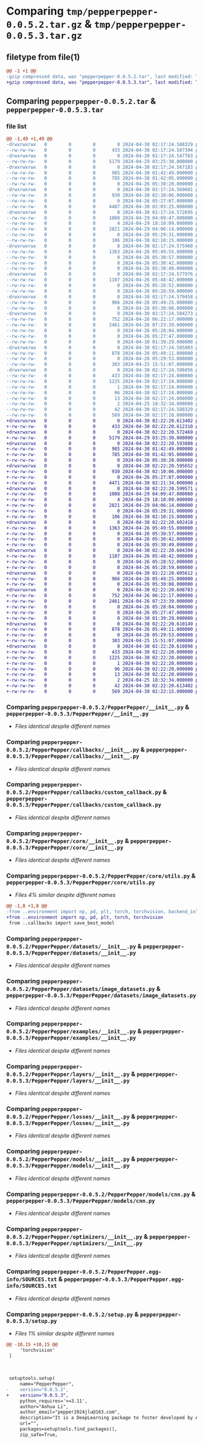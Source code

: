 # Comparing `tmp/pepperpepper-0.0.5.2.tar.gz` & `tmp/pepperpepper-0.0.5.3.tar.gz`

## filetype from file(1)

```diff
@@ -1 +1 @@
-gzip compressed data, was "pepperpepper-0.0.5.2.tar", last modified: Tue Apr 30 02:17:24 2024, max compression
+gzip compressed data, was "pepperpepper-0.0.5.3.tar", last modified: Tue Apr 30 02:22:20 2024, max compression
```

## Comparing `pepperpepper-0.0.5.2.tar` & `pepperpepper-0.0.5.3.tar`

### file list

```diff
@@ -1,49 +1,49 @@
-drwxrwxrwx   0        0        0        0 2024-04-30 02:17:24.588329 pepperpepper-0.0.5.2/
--rw-rw-rw-   0        0        0      433 2024-04-30 02:17:24.587394 pepperpepper-0.0.5.2/PKG-INFO
-drwxrwxrwx   0        0        0        0 2024-04-30 02:17:24.547763 pepperpepper-0.0.5.2/PepperPepper/
--rw-rw-rw-   0        0        0     5179 2024-04-29 03:25:30.000000 pepperpepper-0.0.5.2/PepperPepper/__init__.py
-drwxrwxrwx   0        0        0        0 2024-04-30 02:17:24.567183 pepperpepper-0.0.5.2/PepperPepper/callbacks/
--rw-rw-rw-   0        0        0      985 2024-04-30 01:42:49.000000 pepperpepper-0.0.5.2/PepperPepper/callbacks/__init__.py
--rw-rw-rw-   0        0        0      785 2024-04-30 01:42:05.000000 pepperpepper-0.0.5.2/PepperPepper/callbacks/custom_callback.py
--rw-rw-rw-   0        0        0        0 2024-04-26 05:30:20.000000 pepperpepper-0.0.5.2/PepperPepper/callbacks/learning_rate_scheduler.py
-drwxrwxrwx   0        0        0        0 2024-04-30 02:17:24.569681 pepperpepper-0.0.5.2/PepperPepper/core/
--rw-rw-rw-   0        0        0      930 2024-04-30 02:10:06.000000 pepperpepper-0.0.5.2/PepperPepper/core/__init__.py
--rw-rw-rw-   0        0        0        0 2024-04-26 05:27:07.000000 pepperpepper-0.0.5.2/PepperPepper/core/base_model.py
--rw-rw-rw-   0        0        0     4487 2024-04-30 02:03:25.000000 pepperpepper-0.0.5.2/PepperPepper/core/utils.py
-drwxrwxrwx   0        0        0        0 2024-04-30 02:17:24.572695 pepperpepper-0.0.5.2/PepperPepper/datasets/
--rw-rw-rw-   0        0        0     1008 2024-04-29 04:09:47.000000 pepperpepper-0.0.5.2/PepperPepper/datasets/__init__.py
--rw-rw-rw-   0        0        0        4 2024-04-29 18:10:09.000000 pepperpepper-0.0.5.2/PepperPepper/datasets/custom_dataset.py
--rw-rw-rw-   0        0        0     2821 2024-04-29 04:06:14.000000 pepperpepper-0.0.5.2/PepperPepper/datasets/image_datasets.py
--rw-rw-rw-   0        0        0        0 2024-04-26 05:29:31.000000 pepperpepper-0.0.5.2/PepperPepper/datasets/text_datasets.py
--rw-rw-rw-   0        0        0      106 2024-04-30 02:10:15.000000 pepperpepper-0.0.5.2/PepperPepper/environment.py
-drwxrwxrwx   0        0        0        0 2024-04-30 02:17:24.575960 pepperpepper-0.0.5.2/PepperPepper/examples/
--rw-rw-rw-   0        0        0     1363 2024-04-26 05:49:55.000000 pepperpepper-0.0.5.2/PepperPepper/examples/__init__.py
--rw-rw-rw-   0        0        0        0 2024-04-26 05:30:57.000000 pepperpepper-0.0.5.2/PepperPepper/examples/custom_task.py
--rw-rw-rw-   0        0        0        0 2024-04-26 05:30:42.000000 pepperpepper-0.0.5.2/PepperPepper/examples/image_classification.py
--rw-rw-rw-   0        0        0        0 2024-04-26 05:30:49.000000 pepperpepper-0.0.5.2/PepperPepper/examples/text_generation.py
-drwxrwxrwx   0        0        0        0 2024-04-30 02:17:24.577976 pepperpepper-0.0.5.2/PepperPepper/layers/
--rw-rw-rw-   0        0        0     1107 2024-04-26 05:48:42.000000 pepperpepper-0.0.5.2/PepperPepper/layers/__init__.py
--rw-rw-rw-   0        0        0        0 2024-04-26 05:28:52.000000 pepperpepper-0.0.5.2/PepperPepper/layers/attention.py
--rw-rw-rw-   0        0        0        0 2024-04-26 05:28:59.000000 pepperpepper-0.0.5.2/PepperPepper/layers/custom_layer.py
-drwxrwxrwx   0        0        0        0 2024-04-30 02:17:24.579458 pepperpepper-0.0.5.2/PepperPepper/losses/
--rw-rw-rw-   0        0        0      966 2024-04-26 05:49:25.000000 pepperpepper-0.0.5.2/PepperPepper/losses/__init__.py
--rw-rw-rw-   0        0        0        0 2024-04-26 05:30:08.000000 pepperpepper-0.0.5.2/PepperPepper/losses/custom_loss.py
-drwxrwxrwx   0        0        0        0 2024-04-30 02:17:24.584273 pepperpepper-0.0.5.2/PepperPepper/models/
--rw-rw-rw-   0        0        0      752 2024-04-26 06:22:17.000000 pepperpepper-0.0.5.2/PepperPepper/models/__init__.py
--rw-rw-rw-   0        0        0     2461 2024-04-26 07:23:39.000000 pepperpepper-0.0.5.2/PepperPepper/models/cnn.py
--rw-rw-rw-   0        0        0        0 2024-04-26 05:28:04.000000 pepperpepper-0.0.5.2/PepperPepper/models/custom_model.py
--rw-rw-rw-   0        0        0        0 2024-04-26 05:27:47.000000 pepperpepper-0.0.5.2/PepperPepper/models/rnn.py
--rw-rw-rw-   0        0        0        0 2024-04-30 01:39:29.000000 pepperpepper-0.0.5.2/PepperPepper/models/transformer.py
-drwxrwxrwx   0        0        0        0 2024-04-30 02:17:24.585803 pepperpepper-0.0.5.2/PepperPepper/optimizers/
--rw-rw-rw-   0        0        0      878 2024-04-26 05:49:11.000000 pepperpepper-0.0.5.2/PepperPepper/optimizers/__init__.py
--rw-rw-rw-   0        0        0        0 2024-04-26 05:29:53.000000 pepperpepper-0.0.5.2/PepperPepper/optimizers/custom_optimizer.py
--rw-rw-rw-   0        0        0      303 2024-04-25 15:51:07.000000 pepperpepper-0.0.5.2/PepperPepper/tools.py
-drwxrwxrwx   0        0        0        0 2024-04-30 02:17:24.586856 pepperpepper-0.0.5.2/PepperPepper.egg-info/
--rw-rw-rw-   0        0        0      433 2024-04-30 02:17:24.000000 pepperpepper-0.0.5.2/PepperPepper.egg-info/PKG-INFO
--rw-rw-rw-   0        0        0     1225 2024-04-30 02:17:24.000000 pepperpepper-0.0.5.2/PepperPepper.egg-info/SOURCES.txt
--rw-rw-rw-   0        0        0        1 2024-04-30 02:17:24.000000 pepperpepper-0.0.5.2/PepperPepper.egg-info/dependency_links.txt
--rw-rw-rw-   0        0        0       96 2024-04-30 02:17:24.000000 pepperpepper-0.0.5.2/PepperPepper.egg-info/requires.txt
--rw-rw-rw-   0        0        0       13 2024-04-30 02:17:24.000000 pepperpepper-0.0.5.2/PepperPepper.egg-info/top_level.txt
--rw-rw-rw-   0        0        0        2 2024-04-25 18:32:34.000000 pepperpepper-0.0.5.2/PepperPepper.egg-info/zip-safe
--rw-rw-rw-   0        0        0       42 2024-04-30 02:17:24.588329 pepperpepper-0.0.5.2/setup.cfg
--rw-rw-rw-   0        0        0      569 2024-04-30 02:17:10.000000 pepperpepper-0.0.5.2/setup.py
+drwxrwxrwx   0        0        0        0 2024-04-30 02:22:20.613402 pepperpepper-0.0.5.3/
+-rw-rw-rw-   0        0        0      433 2024-04-30 02:22:20.612310 pepperpepper-0.0.5.3/PKG-INFO
+drwxrwxrwx   0        0        0        0 2024-04-30 02:22:20.572469 pepperpepper-0.0.5.3/PepperPepper/
+-rw-rw-rw-   0        0        0     5179 2024-04-29 03:25:30.000000 pepperpepper-0.0.5.3/PepperPepper/__init__.py
+drwxrwxrwx   0        0        0        0 2024-04-30 02:22:20.593088 pepperpepper-0.0.5.3/PepperPepper/callbacks/
+-rw-rw-rw-   0        0        0      985 2024-04-30 01:42:49.000000 pepperpepper-0.0.5.3/PepperPepper/callbacks/__init__.py
+-rw-rw-rw-   0        0        0      785 2024-04-30 01:42:05.000000 pepperpepper-0.0.5.3/PepperPepper/callbacks/custom_callback.py
+-rw-rw-rw-   0        0        0        0 2024-04-26 05:30:20.000000 pepperpepper-0.0.5.3/PepperPepper/callbacks/learning_rate_scheduler.py
+drwxrwxrwx   0        0        0        0 2024-04-30 02:22:20.595652 pepperpepper-0.0.5.3/PepperPepper/core/
+-rw-rw-rw-   0        0        0      930 2024-04-30 02:10:06.000000 pepperpepper-0.0.5.3/PepperPepper/core/__init__.py
+-rw-rw-rw-   0        0        0        0 2024-04-26 05:27:07.000000 pepperpepper-0.0.5.3/PepperPepper/core/base_model.py
+-rw-rw-rw-   0        0        0     4471 2024-04-30 02:21:34.000000 pepperpepper-0.0.5.3/PepperPepper/core/utils.py
+drwxrwxrwx   0        0        0        0 2024-04-30 02:22:20.599571 pepperpepper-0.0.5.3/PepperPepper/datasets/
+-rw-rw-rw-   0        0        0     1008 2024-04-29 04:09:47.000000 pepperpepper-0.0.5.3/PepperPepper/datasets/__init__.py
+-rw-rw-rw-   0        0        0        4 2024-04-29 18:10:09.000000 pepperpepper-0.0.5.3/PepperPepper/datasets/custom_dataset.py
+-rw-rw-rw-   0        0        0     2821 2024-04-29 04:06:14.000000 pepperpepper-0.0.5.3/PepperPepper/datasets/image_datasets.py
+-rw-rw-rw-   0        0        0        0 2024-04-26 05:29:31.000000 pepperpepper-0.0.5.3/PepperPepper/datasets/text_datasets.py
+-rw-rw-rw-   0        0        0      106 2024-04-30 02:10:15.000000 pepperpepper-0.0.5.3/PepperPepper/environment.py
+drwxrwxrwx   0        0        0        0 2024-04-30 02:22:20.602418 pepperpepper-0.0.5.3/PepperPepper/examples/
+-rw-rw-rw-   0        0        0     1363 2024-04-26 05:49:55.000000 pepperpepper-0.0.5.3/PepperPepper/examples/__init__.py
+-rw-rw-rw-   0        0        0        0 2024-04-26 05:30:57.000000 pepperpepper-0.0.5.3/PepperPepper/examples/custom_task.py
+-rw-rw-rw-   0        0        0        0 2024-04-26 05:30:42.000000 pepperpepper-0.0.5.3/PepperPepper/examples/image_classification.py
+-rw-rw-rw-   0        0        0        0 2024-04-26 05:30:49.000000 pepperpepper-0.0.5.3/PepperPepper/examples/text_generation.py
+drwxrwxrwx   0        0        0        0 2024-04-30 02:22:20.604394 pepperpepper-0.0.5.3/PepperPepper/layers/
+-rw-rw-rw-   0        0        0     1107 2024-04-26 05:48:42.000000 pepperpepper-0.0.5.3/PepperPepper/layers/__init__.py
+-rw-rw-rw-   0        0        0        0 2024-04-26 05:28:52.000000 pepperpepper-0.0.5.3/PepperPepper/layers/attention.py
+-rw-rw-rw-   0        0        0        0 2024-04-26 05:28:59.000000 pepperpepper-0.0.5.3/PepperPepper/layers/custom_layer.py
+drwxrwxrwx   0        0        0        0 2024-04-30 02:22:20.605612 pepperpepper-0.0.5.3/PepperPepper/losses/
+-rw-rw-rw-   0        0        0      966 2024-04-26 05:49:25.000000 pepperpepper-0.0.5.3/PepperPepper/losses/__init__.py
+-rw-rw-rw-   0        0        0        0 2024-04-26 05:30:08.000000 pepperpepper-0.0.5.3/PepperPepper/losses/custom_loss.py
+drwxrwxrwx   0        0        0        0 2024-04-30 02:22:20.608783 pepperpepper-0.0.5.3/PepperPepper/models/
+-rw-rw-rw-   0        0        0      752 2024-04-26 06:22:17.000000 pepperpepper-0.0.5.3/PepperPepper/models/__init__.py
+-rw-rw-rw-   0        0        0     2461 2024-04-26 07:23:39.000000 pepperpepper-0.0.5.3/PepperPepper/models/cnn.py
+-rw-rw-rw-   0        0        0        0 2024-04-26 05:28:04.000000 pepperpepper-0.0.5.3/PepperPepper/models/custom_model.py
+-rw-rw-rw-   0        0        0        0 2024-04-26 05:27:47.000000 pepperpepper-0.0.5.3/PepperPepper/models/rnn.py
+-rw-rw-rw-   0        0        0        0 2024-04-30 01:39:29.000000 pepperpepper-0.0.5.3/PepperPepper/models/transformer.py
+drwxrwxrwx   0        0        0        0 2024-04-30 02:22:20.610149 pepperpepper-0.0.5.3/PepperPepper/optimizers/
+-rw-rw-rw-   0        0        0      878 2024-04-26 05:49:11.000000 pepperpepper-0.0.5.3/PepperPepper/optimizers/__init__.py
+-rw-rw-rw-   0        0        0        0 2024-04-26 05:29:53.000000 pepperpepper-0.0.5.3/PepperPepper/optimizers/custom_optimizer.py
+-rw-rw-rw-   0        0        0      303 2024-04-25 15:51:07.000000 pepperpepper-0.0.5.3/PepperPepper/tools.py
+drwxrwxrwx   0        0        0        0 2024-04-30 02:22:20.610898 pepperpepper-0.0.5.3/PepperPepper.egg-info/
+-rw-rw-rw-   0        0        0      433 2024-04-30 02:22:20.000000 pepperpepper-0.0.5.3/PepperPepper.egg-info/PKG-INFO
+-rw-rw-rw-   0        0        0     1225 2024-04-30 02:22:20.000000 pepperpepper-0.0.5.3/PepperPepper.egg-info/SOURCES.txt
+-rw-rw-rw-   0        0        0        1 2024-04-30 02:22:20.000000 pepperpepper-0.0.5.3/PepperPepper.egg-info/dependency_links.txt
+-rw-rw-rw-   0        0        0       96 2024-04-30 02:22:20.000000 pepperpepper-0.0.5.3/PepperPepper.egg-info/requires.txt
+-rw-rw-rw-   0        0        0       13 2024-04-30 02:22:20.000000 pepperpepper-0.0.5.3/PepperPepper.egg-info/top_level.txt
+-rw-rw-rw-   0        0        0        2 2024-04-25 18:32:34.000000 pepperpepper-0.0.5.3/PepperPepper.egg-info/zip-safe
+-rw-rw-rw-   0        0        0       42 2024-04-30 02:22:20.613402 pepperpepper-0.0.5.3/setup.cfg
+-rw-rw-rw-   0        0        0      569 2024-04-30 02:22:15.000000 pepperpepper-0.0.5.3/setup.py
```

### Comparing `pepperpepper-0.0.5.2/PepperPepper/__init__.py` & `pepperpepper-0.0.5.3/PepperPepper/__init__.py`

 * *Files identical despite different names*

### Comparing `pepperpepper-0.0.5.2/PepperPepper/callbacks/__init__.py` & `pepperpepper-0.0.5.3/PepperPepper/callbacks/__init__.py`

 * *Files identical despite different names*

### Comparing `pepperpepper-0.0.5.2/PepperPepper/callbacks/custom_callback.py` & `pepperpepper-0.0.5.3/PepperPepper/callbacks/custom_callback.py`

 * *Files identical despite different names*

### Comparing `pepperpepper-0.0.5.2/PepperPepper/core/__init__.py` & `pepperpepper-0.0.5.3/PepperPepper/core/__init__.py`

 * *Files identical despite different names*

### Comparing `pepperpepper-0.0.5.2/PepperPepper/core/utils.py` & `pepperpepper-0.0.5.3/PepperPepper/core/utils.py`

 * *Files 4% similar despite different names*

```diff
@@ -1,8 +1,8 @@
-from ..environment import np, pd, plt, torch, torchvision, backend_inline
+from ..environment import np, pd, plt, torch, torchvision
 from ..callbacks import save_best_model
```

### Comparing `pepperpepper-0.0.5.2/PepperPepper/datasets/__init__.py` & `pepperpepper-0.0.5.3/PepperPepper/datasets/__init__.py`

 * *Files identical despite different names*

### Comparing `pepperpepper-0.0.5.2/PepperPepper/datasets/image_datasets.py` & `pepperpepper-0.0.5.3/PepperPepper/datasets/image_datasets.py`

 * *Files identical despite different names*

### Comparing `pepperpepper-0.0.5.2/PepperPepper/examples/__init__.py` & `pepperpepper-0.0.5.3/PepperPepper/examples/__init__.py`

 * *Files identical despite different names*

### Comparing `pepperpepper-0.0.5.2/PepperPepper/layers/__init__.py` & `pepperpepper-0.0.5.3/PepperPepper/layers/__init__.py`

 * *Files identical despite different names*

### Comparing `pepperpepper-0.0.5.2/PepperPepper/losses/__init__.py` & `pepperpepper-0.0.5.3/PepperPepper/losses/__init__.py`

 * *Files identical despite different names*

### Comparing `pepperpepper-0.0.5.2/PepperPepper/models/__init__.py` & `pepperpepper-0.0.5.3/PepperPepper/models/__init__.py`

 * *Files identical despite different names*

### Comparing `pepperpepper-0.0.5.2/PepperPepper/models/cnn.py` & `pepperpepper-0.0.5.3/PepperPepper/models/cnn.py`

 * *Files identical despite different names*

### Comparing `pepperpepper-0.0.5.2/PepperPepper/optimizers/__init__.py` & `pepperpepper-0.0.5.3/PepperPepper/optimizers/__init__.py`

 * *Files identical despite different names*

### Comparing `pepperpepper-0.0.5.2/PepperPepper.egg-info/SOURCES.txt` & `pepperpepper-0.0.5.3/PepperPepper.egg-info/SOURCES.txt`

 * *Files identical despite different names*

### Comparing `pepperpepper-0.0.5.2/setup.py` & `pepperpepper-0.0.5.3/setup.py`

 * *Files 1% similar despite different names*

```diff
@@ -10,15 +10,15 @@
     'torchvision'
 ]
 
 
 
 setuptools.setup(
     name="PepperPepper",
-    version="0.0.5.2",
+    version="0.0.5.3",
     python_requires='>=3.11',
     author="Aohua Li",
     author_email="pepper2024jlu@163.com",
     description="It is a DeepLearning package to foster developed by Aohua Li",
     url="",
     packages=setuptools.find_packages(),
     zip_safe=True,
```

